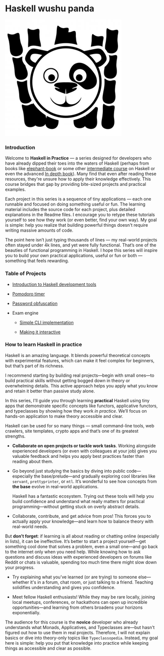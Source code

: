 # Haskell wushu panda

![Panda pic](https://github.com/anton-k/haskell-wushu-panda/blob/main/img/main-panda-logo.jpg)

### Introduction

Welcome to **Haskell in Practice** — a series designed for developers who have already dipped their toes into the
waters of Haskell (perhaps from books like [elephant-book](https://www.amazon.com/Learn-You-Haskell-Great-Good/dp/1593272839) 
or some other [intermediate course](https://www.goodreads.com/book/show/25587599-haskell-programming-from-first-principles) on Haskell 
or even the advanced [In depth book](https://www.manning.com/books/haskell-in-depth)).
Many find that even after reading these resources, they're unsure how to apply their knowledge effectively. This
course bridges that gap by providing bite-sized projects and practical examples.

Each project in this series is a sequence of tiny applications — each one runnable and focused on doing something
useful or fun. The learning material includes the source code for each project, plus detailed explanations in the
Readme files. I encourage you to retype these tutorials yourself to see how they work (or even better, find your
own way). My goal is simple: help you realize that building powerful things doesn't require writing massive
amounts of code.

The point here isn’t just typing thousands of lines — my real-world projects often stayed under 4k lines, and yet
were fully functional. That’s one of the beauties of functional programming in Haskell. I hope this series will
inspire you to build your own practical applications, useful or fun or both — something that feels rewarding.

### Table of Projects

* [Introduction to Haskell development tools](https://github.com/anton-k/haskell-wushu-panda/blob/main/00-build-tools/README.md)

* [Pomodoro timer](https://github.com/anton-k/haskell-wushu-panda/blob/main/01-pomodoro/README.md)

* [Password obfuscation](https://github.com/anton-k/haskell-wushu-panda/blob/main/02-password-obfuscator/README.md)

* Exam engine 
    * [Simple CLI implementation](https://github.com/anton-k/haskell-wushu-panda/blob/main/03-exams/01-exams-simple/README.md)

    * [Making it interactive](https://github.com/anton-k/haskell-wushu-panda/blob/main/03-exams/02-exams-interactive/README.md)

<!---
Wish list of projects:

* Graphics (generative art)

* Oberheim synthesizer emulator (working with audio)

* Memo app
    * In memory implementation

    * DB implementation

* Compiler

    * Lambda calculus language

    * Wrapping to EDSL

    * Parser

    * Type-checker 

    * REPL

    * Compiler

* Toy Blockchain
    
* Web site to manage finances

    * Server (servant)

    * Frontend (reflex/obelisk)

* Boring chapter. ByteString/Text/JSON/whatever conversions

* Hard chapter. Hunting for memory leaks

* Concurrency task. (maybe flow lib revival)

* ig/fb terminal chat over API

* Linux audio configurator

* Web crawler

* Dive into NIX

* Android app??? obelisk

--->

<!---
## Interviews
--->

### How to learn Haskell in practice

Haskell is an amazing language. It blends powerful theoretical concepts with experimental features, which can make
it feel complex for beginners, but that’s part of its richness.

I recommend starting by building real projects—begin with small ones—to build practical skills without getting
bogged down in theory or overwhelming details. This active approach helps you apply what you know and retain it
better than passive study alone.

In this series, I'll guide you through learning **practical** Haskell using tiny apps that demonstrate specific
concepts like functors, applicative functors, and typeclasses by showing how they work *in practice*. We’ll focus
on hands-on application to make theory accessible and clear.

Haskell can be used for so many things — small command-line tools, web crawlers, site templates, crypto apps and
that’s one of its greatest strengths.

* **Collaborate on open projects or tackle work tasks**. Working alongside experienced developers (or even with
   colleagues at your job) gives you valuable feedback and helps you apply best practices faster than reading about
   them.

* Go beyond just studying the basics by diving into public code—especially the base/prelude—and gradually
   exploring cool libraries like `servant`, `prettyprinter`, or `mtl`. It’s wonderful to see how concepts from **the
   base** evolve in real-world applications.

   Haskell has a fantastic ecosystem. Trying out these tools will help you build confidence and understand what
   really matters for practical programming—without getting stuck on overly abstract details.

*   Collaborate, contribute, and get advice from pros! This forces you to actually apply your knowledge—and learn
   how to balance theory with real-world needs.

   But **don’t forget**: if learning is all about reading or chatting online (especially in lists), it can be
   ineffective. It’s better to start a project yourself—get something cool done that solves a problem, even a small
   one—and go back to the internet only when you need help. While knowing how to ask questions and discuss ideas with
   experienced developers on forums like Reddit or chats is valuable, spending too much time there might slow down
   your progress.

* Try explaining what you’ve learned (or are trying) to someone else—whether it's in a forum, chat room, or just
   talking to a friend. Teaching solidifies understanding and gives you confidence.

*  Meet fellow Haskell enthusiasts! While they may be rare locally, joining local meetups, conferences, or
   hackathons can open up incredible opportunities—and learning from others broadens your horizons exponentially.

The audience for this course is the **novice** developer who already understands what Monads, Applicatives, and
Typeclasses are—but hasn't figured out how to use them in real projects. Therefore, I will not explain basics or
dive into theory-only topics like `Typeclassopedia`. Instead, my goal here is simple: help you put that knowledge
into practice while keeping things as accessible and clear as possible.
